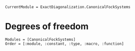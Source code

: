 ```@meta
CurrentModule = ExactDiagonalization.CanonicalFockSystems
```

# Degrees of freedom

```@autodocs
Modules = [CanonicalFockSystems]
Order = [:module, :constant, :type, :macro, :function]
```